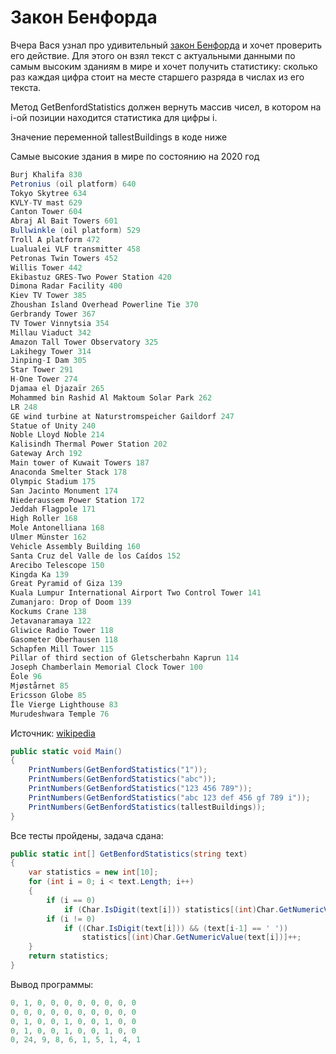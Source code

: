 # Закон Бенфорда

Вчера Вася узнал про удивительный [закон Бенфорда](https://ru.wikipedia.org/wiki/%D0%97%D0%B0%D0%BA%D0%BE%D0%BD_%D0%91%D0%B5%D0%BD%D1%84%D0%BE%D1%80%D0%B4%D0%B0#%D0%9E%D0%B3%D1%80%D0%B0%D0%BD%D0%B8%D1%87%D0%B5%D0%BD%D0%B8%D1%8F) и хочет проверить его действие. Для этого он взял текст с актуальными данными по самым высоким зданиям в мире и хочет получить статистику: сколько раз каждая цифра стоит на месте старшего разряда в числах из его текста.

Метод GetBenfordStatistics должен вернуть массив чисел, в котором на i-ой позиции находится статистика для цифры i.

Значение переменной tallestBuildings в коде ниже

Самые высокие здания в мире по состоянию на 2020 год

```cs
Burj Khalifa 830
Petronius (oil platform) 640
Tokyo Skytree 634
KVLY-TV mast 629
Canton Tower 604
Abraj Al Bait Towers 601
Bullwinkle (oil platform) 529
Troll A platform 472
Lualualei VLF transmitter 458
Petronas Twin Towers 452
Willis Tower 442
Ekibastuz GRES-Two Power Station 420
Dimona Radar Facility 400
Kiev TV Tower 385
Zhoushan Island Overhead Powerline Tie 370
Gerbrandy Tower 367
TV Tower Vinnytsia 354
Millau Viaduct 342
Amazon Tall Tower Observatory 325
Lakihegy Tower 314
Jinping-I Dam 305
Star Tower 291
H-One Tower 274
Djamaa el Djazaïr 265
Mohammed bin Rashid Al Maktoum Solar Park 262
LR 248
GE wind turbine at Naturstromspeicher Gaildorf 247
Statue of Unity 240
Noble Lloyd Noble 214
Kalisindh Thermal Power Station 202
Gateway Arch 192
Main tower of Kuwait Towers 187
Anaconda Smelter Stack 178
Olympic Stadium 175
San Jacinto Monument 174
Niederaussem Power Station 172
Jeddah Flagpole 171
High Roller 168
Mole Antonelliana 168
Ulmer Münster 162
Vehicle Assembly Building 160
Santa Cruz del Valle de los Caídos 152
Arecibo Telescope 150
Kingda Ka 139
Great Pyramid of Giza 139
Kuala Lumpur International Airport Two Control Tower 141
Zumanjaro: Drop of Doom 139
Kockums Crane 138
Jetavanaramaya 122
Gliwice Radio Tower 118
Gasometer Oberhausen 118
Schapfen Mill Tower 115
Pillar of third section of Gletscherbahn Kaprun 114
Joseph Chamberlain Memorial Clock Tower 100
Éole 96
Mjøstårnet 85
Ericsson Globe 85
Île Vierge Lighthouse 83
Murudeshwara Temple 76
```
Источник: [wikipedia](https://en.wikipedia.org/wiki/List_of_tallest_buildings_and_structures#Tallest_structure_by_category)

```cs
public static void Main()
{
    PrintNumbers(GetBenfordStatistics("1"));
    PrintNumbers(GetBenfordStatistics("abc"));
    PrintNumbers(GetBenfordStatistics("123 456 789"));
    PrintNumbers(GetBenfordStatistics("abc 123 def 456 gf 789 i"));
    PrintNumbers(GetBenfordStatistics(tallestBuildings));
}
```

Все тесты пройдены, задача сдана:
```cs
public static int[] GetBenfordStatistics(string text)
{
    var statistics = new int[10];
	for (int i = 0; i < text.Length; i++)
	{
		if (i == 0)
			if (Char.IsDigit(text[i])) statistics[(int)Char.GetNumericValue(text[i])]++;
		if (i != 0)
			if ((Char.IsDigit(text[i])) && (text[i-1] == ' '))
				statistics[(int)Char.GetNumericValue(text[i])]++;
	}
    return statistics;
}
```

Вывод программы:
```cs
0, 1, 0, 0, 0, 0, 0, 0, 0, 0
0, 0, 0, 0, 0, 0, 0, 0, 0, 0
0, 1, 0, 0, 1, 0, 0, 1, 0, 0
0, 1, 0, 0, 1, 0, 0, 1, 0, 0
0, 24, 9, 8, 6, 1, 5, 1, 4, 1
```
